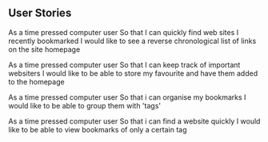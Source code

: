 User Stories
------

As a time pressed computer user
So that I can quickly find web sites I recently bookmarked
I would like to see a reverse chronological list of links on the site homepage

As a time pressed computer user
So that I can keep track of important websiters
I would like to be able to store my favourite and have them added to the homepage

As a time pressed computer user
So that i can organise my bookmarks
I would like to be able to group them with 'tags'

As a time pressed computer user
So that i can find a website quickly
I would like to be able to view bookmarks of only a certain tag